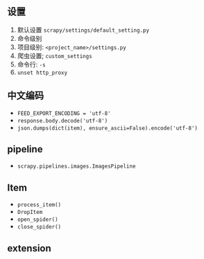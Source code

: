 ## 设置

1. 默认设置 `scrapy/settings/default_setting.py`
2. 命令级别
3. 项目级别: `<project_name>/settings.py`
4. 爬虫设置; `custom_settings`
5. 命令行: `-s`
6. `unset http_proxy`



## 中文编码

* `FEED_EXPORT_ENCODING = 'utf-8'`
* `response.body.decode('utf-8')`
* `json.dumps(dict(item), ensure_ascii=False).encode('utf-8')`


## pipeline

* `scrapy.pipelines.images.ImagesPipeline`


## Item

* `process_item()`
* `DropItem`
* `open_spider()`
* `close_spider()`


## extension